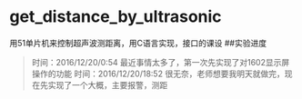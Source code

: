 # get_distance_by_ultrasonic
用51单片机来控制超声波测距离，用C语言实现，接口的课设
##实验进度
>时间：2016/12/20/0:54
>最近事情太多了，第一次先实现了对1602显示屏操作的功能
>时间：2016/12/20/18:52
>很无奈，老师想要我明天就做完，现在先实现了一个大概，主要报警，测距
